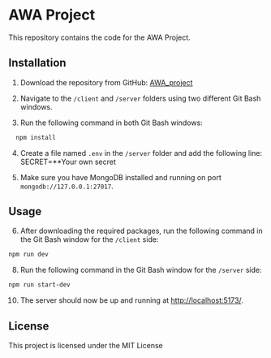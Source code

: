 # AWA Project

This repository contains the code for the AWA Project.

## Installation

1. Download the repository from GitHub: [AWA_project](https://github.com/AtteHil/AWA_project)

2. Navigate to the `/client` and `/server` folders using two different Git Bash windows.

3. Run the following command in both Git Bash windows:
```bash
  npm install 
```
4. Create a file named `.env` in the `/server` folder and add the following line:
SECRET=**Your own secret

5. Make sure you have MongoDB installed and running on port `mongodb://127.0.0.1:27017`.

## Usage

6. After downloading the required packages, run the following command in the Git Bash window for the `/client` side:
```bash
npm run dev
```
8. Run the following command in the Git Bash window for the `/server` side:
```bash
npm run start-dev
```
10. The server should now be up and running at [http://localhost:5173/](http://localhost:5173/).

## License

This project is licensed under the MIT License 
